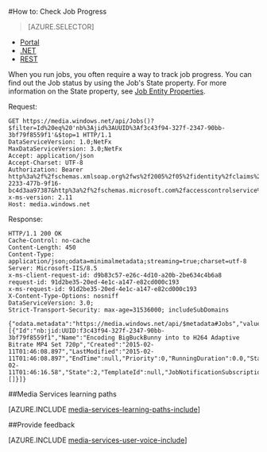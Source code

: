 <properties 
	pageTitle="How to Check Job Progress using REST API" 
	description="Learn how to track job progress." 
	services="media-services" 
	documentationCenter="" 
	authors="Juliako" 
	manager="dwrede" 
	editor=""/>

<tags 
	ms.service="media-services" 
	ms.workload="media" 
	ms.tgt_pltfrm="na" 
	ms.devlang="na" 
	ms.topic="article" 
	ms.date="09/07/2015" 
	ms.author="juliako"/>

#How to: Check Job Progress

> [AZURE.SELECTOR]
- [Portal](media-services-portal-check-job-progress.md)
- [.NET](media-services-check-job-progress.md)
- [REST](media-services-rest-check-job-progress.md)

When you run jobs, you often require a way to track job progress. You can find out the Job status by using the Job's State property. For more information on the State property, see [Job Entity Properties](https://msdn.microsoft.com/library/azure/5100ddd7-92ff-4c37-84d2-4f84fee250a7#job_entity_properties).


Request:
	
	GET https://media.windows.net/api/Jobs()?$filter=Id%20eq%20'nb%3Ajid%3AUUID%3Af3c43f94-327f-2347-90bb-3bf79f8559f1'&$top=1 HTTP/1.1
	DataServiceVersion: 1.0;NetFx
	MaxDataServiceVersion: 3.0;NetFx
	Accept: application/json
	Accept-Charset: UTF-8
	Authorization: Bearer http%3a%2f%2fschemas.xmlsoap.org%2fws%2f2005%2f05%2fidentity%2fclaims%2fnameidentifier=juliakoams1&urn%3aSubscriptionId=zbbef702-2233-477b-9f16-bc4d3aa97387&http%3a%2f%2fschemas.microsoft.com%2faccesscontrolservice%2f2010%2f07%2fclaims%2fidentityprovider=https%3a%2f%2fwamsprodglobal001acs.accesscontrol.windows.net%2f&Audience=urn%3aWindowsAzureMediaServices&ExpiresOn=1423640758&Issuer=https%3a%2f%2fwamsprodglobal001acs.accesscontrol.windows.net%2f&HMACSHA256=z5yFIG%2bk8Z2G2aXABqM60P9smHNKD7P4BfSxXanwKFc%3d
	x-ms-version: 2.11
	Host: media.windows.net
	


Response:
	
	HTTP/1.1 200 OK
	Cache-Control: no-cache
	Content-Length: 450
	Content-Type: application/json;odata=minimalmetadata;streaming=true;charset=utf-8
	Server: Microsoft-IIS/8.5
	x-ms-client-request-id: d9b83c57-e26c-4d10-a20b-2be634c4b6a8
	request-id: 91d2be35-20ed-4e1c-a147-e82cd000c193
	x-ms-request-id: 91d2be35-20ed-4e1c-a147-e82cd000c193
	X-Content-Type-Options: nosniff
	DataServiceVersion: 3.0;
	Strict-Transport-Security: max-age=31536000; includeSubDomains
	
	{"odata.metadata":"https://media.windows.net/api/$metadata#Jobs","value":[{"Id":"nb:jid:UUID:f3c43f94-327f-2347-90bb-3bf79f8559f1","Name":"Encoding BigBuckBunny into to H264 Adaptive Bitrate MP4 Set 720p","Created":"2015-02-11T01:46:08.897","LastModified":"2015-02-11T01:46:08.897","EndTime":null,"Priority":0,"RunningDuration":0.0,"StartTime":"2015-02-11T01:46:16.58","State":2,"TemplateId":null,"JobNotificationSubscriptions":[]}]} 


##Media Services learning paths

[AZURE.INCLUDE [media-services-learning-paths-include](../../includes/media-services-learning-paths-include.md)]

##Provide feedback

[AZURE.INCLUDE [media-services-user-voice-include](../../includes/media-services-user-voice-include.md)]
